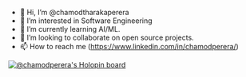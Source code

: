 - 👋 Hi, I’m @chamodtharakaperera
- 👀 I’m interested in Software Engineering
- 🌱 I’m currently learning AI/ML.
- 💞️ I’m looking to collaborate on open source projects.
- 📫 How to reach me (https://www.linkedin.com/in/chamodperera/)

[![@chamodperera's Holopin board](https://holopin.me/chamodperera)](https://holopin.io/@chamodperera)

<!---
chamodtharakaperera/chamodtharakaperera is a ✨ special ✨ repository because its `README.md` (this file) appears on your GitHub profile.
You can click the Preview link to take a look at your changes.
--->

